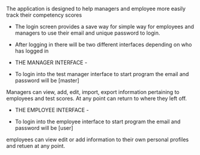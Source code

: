 The application is designed to help managers and employee more easily track their competency scores 

- The login screen provides a save way for simple way for employees and managers to use their email and unique password to login.

- After logging in there will be two different interfaces depending on who has logged in

- THE MANAGER INTERFACE -
* To login into the test manager interface to start program the email and password will be [master]

Managers can view, add, edit, import, export information pertaining to employees and test scores. At any point can return to where they left off.


- THE EMPLOYEE INTERFACE -
* To login into the employee interface to start program the email and password will be [user]

employees can view edit or add information to their own personal profiles and retuen at any point.

